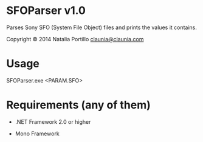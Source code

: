 SFOParser v1.0
==============

Parses Sony SFO (System File Object) files and prints the values it contains.

Copyright © 2014 Natalia Portillo <claunia@claunia.com>

Usage
=====

SFOParser.exe <PARAM.SFO>

Requirements (any of them)
==========================

* .NET Framework 2.0 or higher

* Mono Framework


